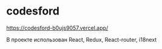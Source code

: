 # codesford

https://codesford-b0ujs9057.vercel.app/

В проекте использован React, Redux, React-router, i18next
